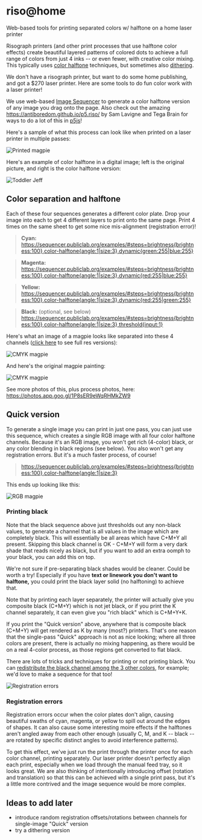 # riso@home
Web-based tools for printing separated colors w/ halftone on a home laser printer

Risograph printers (and other print processes that use halftone color effects) create beautiful layered patterns of colored dots to achieve a full range of colors from just 4 inks -- or even fewer, with creative color mixing. This typically uses [color halftone](https://en.wikipedia.org/wiki/Halftone#Multiple_screens_and_color_halftoning) techniques, but sometimes also [dithering](https://en.wikipedia.org/wiki/Dithering). 

We don't have a risograph printer, but want to do some home publishing, and got a $270 laser printer. Here are some tools to do fun color work with a laser printer!

We use web-based [Image Sequencer](https://sequencer.publiclab.org) to generate a color halftone version of any image you drag onto the page. Also check out the amazing https://antiboredom.github.io/p5.riso/ by Sam Lavigne and Tega Brain for ways to do a lot of this in [p5js](https://p5js.org)!

Here's a sample of what this process can look like when printed on a laser printer in multiple passes:

![Printed magpie](https://jywarren.github.io/risoAtHome/examples/magpie-printed.jpg)

Here's an example of color halftone in a digital image; left is the original picture, and right is the color halftone version:

![Toddler Jeff](https://jywarren.github.io/risoAtHome/examples/jeff-2up.jpg)


## Color separation and halftone

Each of these four sequences generates a different color plate. Drop your image into each to get 4 different layers to print onto the same page. Print 4 times on the same sheet to get some nice mis-alignment (registration error)!

> **Cyan:** https://sequencer.publiclab.org/examples/#steps=brightness{brightness:100},color-halftone{angle:1|size:3},dynamic{green:255|blue:255}

> **Magenta:** https://sequencer.publiclab.org/examples/#steps=brightness{brightness:100},color-halftone{angle:1|size:3},dynamic{red:255|blue:255}

> **Yellow:** https://sequencer.publiclab.org/examples/#steps=brightness{brightness:100},color-halftone{angle:1|size:3},dynamic{red:255|green:255}

> **Black:** (optional, see below) https://sequencer.publiclab.org/examples/#steps=brightness{brightness:100},color-halftone{angle:1|size:3},threshold{input:1}

Here's what an image of a magpie looks like separated into these 4 channels ([click here](https://jywarren.github.io/risoAtHome/examples/magpie-4-full.png) to see full res versions):

![CMYK magpie](https://jywarren.github.io/risoAtHome/examples/magpie-4.jpg)

And here's the original magpie painting: 

![CMYK magpie](https://jywarren.github.io/risoAtHome/examples/magpie.jpg)

See more photos of this, plus process photos, here: https://photos.app.goo.gl/1P8sER9eWqRHMkZW9

## Quick version

To generate a single image you can print in just one pass, you can just use this sequence, which creates a single RGB image with all four color halftone channels. Because it's an RGB image, you won't get rich (4-color) black, or any color blending in black regions (see below). You also won't get any registration errors. But it's a much faster process, of course!

> https://sequencer.publiclab.org/examples/#steps=brightness{brightness:100},color-halftone{angle:1|size:3}

This ends up looking like this:

![RGB magpie](https://jywarren.github.io/risoAtHome/examples/magpie-rgb.png)


### Printing black

Note that the black sequence above just thresholds out any non-black values, to generate a channel that is all values in the image which are completely black. This will essentially be all areas which have C+M+Y all present. Skipping this black channel is OK - C+M+Y will form a very dark shade that reads nicely as black, but if you want to add an extra oomph to your black, you can add this on top.

We're not sure if pre-separating black shades would be cleaner. Could be worth a try! Especially if you have **text or linework you don't want to halftone,** you could print the black layer solid (no halftoning) to achieve that. 

Note that by printing each layer separately, the printer will actually give you composite black (C+M+Y) which is not jet black, or if you print the K channel separately, it can even give you "rich black" which is C+M+Y+K. 

If you print the "Quick version" above, anywhere that is composite black (C+M+Y) will get rendered as K by many (most?) printers. That's one reason that the single-pass "Quick" approach is not as nice looking; where all three colors are present, there is actually no mixing happening, as there would be on a real 4-color process, as those regions get converted to flat black.

There are lots of tricks and techniques for printing or not printing black. You can [redistribute the black channel among the 3 other colors](https://www.brainbell.com/tutorials/Photoshop/Changing_A_Four-Color_Image_To_Three_Colors.htm), for example; we'd love to make a sequence for that too!

![Registration errors](https://jywarren.github.io/risoAtHome/examples/registration.jpg)

### Registration errors

Registration errors occur when the color plates don't align, causing beautiful swaths of cyan, magenta, or yellow to spill out around the edges of shapes. It can also cause some interesting moire effects if the halftones aren't angled away from each other enough (usually C, M, and K -- black -- are rotated by specific distinct angles to avoid interference patterns).

To get this effect, we've just run the print through the printer once for each color channel, printing separately. Our laser printer doesn't perfectly align each print, especially when we load through the manual feed tray, so it looks great. We are also thinking of intentionally introducing offset (rotation and translation) so that this can be achieved with a single print pass, but it's a little more contrived and the image sequence would be more complex.

## Ideas to add later

* introduce random registration offsets/rotations between channels for single-image "Quick" version
* try a dithering version
